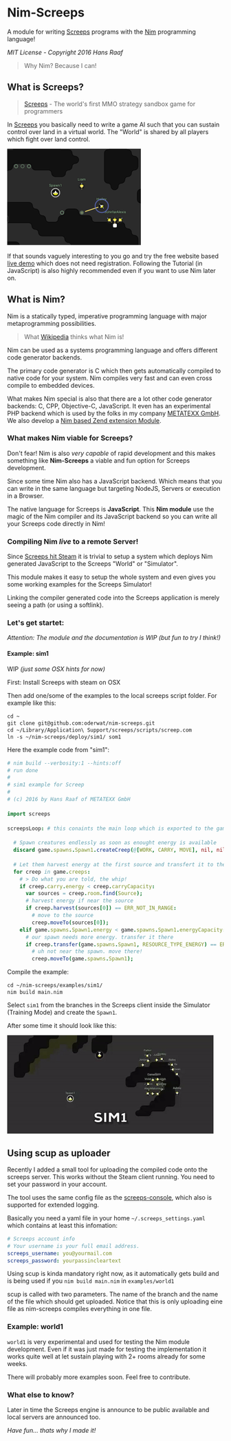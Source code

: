 # Nim-Screeps

A module for writing [Screeps](http://screeps.com/) programs with the [Nim](http://nim-lang.org/) programming language!

*MIT License - Copyright 2016 Hans Raaf*

> Why Nim? Because I can!

## What is Screeps?

> [Screeps](https://screeps.com/) - The world's first MMO strategy sandbox game for programmers

In [Screeps](https://screeps.com/) you basically need to write a game AI such that you can sustain control over land in a virtual world. The "World" is shared by all players which fight over land control.

![Screeps Screenshot](assets/screen1.png)

If that sounds vaguely interesting to you go and try the free website based [live demo](https://screeps.com/a/#!/sim/) which does not need registration. Following the Tutorial (in JavaScript) is also highly recommended even if you want to use Nim later on.

## What is Nim?

Nim is a statically typed, imperative programming language with major metaprogramming possibilities.

> What [Wikipedia](https://en.wikipedia.org/wiki/Nim_(programming_language)) thinks what Nim is!

Nim can be used as a systems programming language and offers different code generator backends.

The primary code generator is C which then gets automatically compiled to native code for your system. Nim compiles very fast and can even cross compile to embedded devices.

What makes Nim special is also that there are a lot other code generator backends: C, CPP, Objective-C, JavaScript. It even has an experimental PHP backend which is used by the folks in my company [METATEXX GmbH](https://github.com/metatexx). We also develop a [Nim based Zend extension Module](https://github.com/metatexx/nimzend).

### What makes Nim viable for Screeps?

Don't fear! Nim is also *very capable* of rapid development and this makes something like **Nim-Screeps** a viable and fun option for Screeps development.

Since some time Nim also has a JavaScript backend. Which means that you can write in the same language but targeting NodeJS, Servers or execution in a Browser.

The native language for Screeps is **JavaScript**.
This **Nim module** use the magic of the Nim compiler and its JavaScript backend so you can write all your Screeps code directly in Nim!

### Compiling Nim *live* to a remote Server!

Since [Screeps hit Steam](http://store.steampowered.com/app/464350) it is trivial to setup a system which deploys Nim generated JavaScript to the Screeps "World" or "Simulator".

This module makes it easy to setup the whole system and even gives you some working examples for the Screeps Simulator!

Linking the compiler generated code into the Screeps application is merely seeing a path (or using a softlink).

### Let's get startet:

*Attention: The module and the documentation is WIP (but fun to try I think!)*

#### Example: sim1

WIP *(just some OSX hints for now)*

First: Install Screeps with steam on OSX

Then add one/some of the examples to the local screeps script folder. For example like this:

```
cd ~
git clone git@github.com:oderwat/nim-screeps.git
cd ~/Library/Application\ Support/screeps/scripts/screep.com
ln -s ~/nim-screeps/deploy/sim1/ som1
```

Here the example code from "sim1":

```Nim
# nim build --verbosity:1 --hints:off
# run done
#
# sim1 example for Screep
#
# (c) 2016 by Hans Raaf of METATEXX GmbH

import screeps

screepsLoop: # this conaints the main loop which is exported to the game

  # Spawn creatures endlessly as soon as enought energy is available
  discard game.spawns.Spawn1.createCreep(@[WORK, CARRY, MOVE], nil, nil)

  # Let them harvest energy at the first source and transfert it to the spawn
  for creep in game.creeps:
    # > Do what you are told, the whip!
    if creep.carry.energy < creep.carryCapacity:
      var sources = creep.room.find(Source);
      # harvest energy if near the source
      if creep.harvest(sources[0]) == ERR_NOT_IN_RANGE:
        # move to the source
        creep.moveTo(sources[0]);
    elif game.spawns.Spawn1.energy < game.spawns.Spawn1.energyCapacity:
      # our spawn needs more energy. transfer it there
      if creep.transfer(game.spawns.Spawn1, RESOURCE_TYPE_ENERGY) == ERR_NOT_IN_RANGE:
        # uh not near the spawn. move there!
        creep.moveTo(game.spawns.Spawn1);
```


Compile the example:

```
cd ~/nim-screeps/examples/sim1/
nim build main.nim
```

Select `sim1` from the branches in the Screeps client inside the Simulator (Training Mode) and create the `Spawn1`.

After some time it should look like this:

![Screeps Screenshot](assets/sim1.gif)

## Using scup as uploader

Recently I added a small tool for uploading the compiled code onto the screeps server. This works without the Steam client running. You need to set your password in your account.

The tool uses the same config file as the [screeps-console](https://github.com/screepers/screeps_console), which also is supported for extended logging.

Basically you need a yaml file in your home `~/.screeps_settings.yaml` which contains at least this infomation:

```yaml
# Screeps account info
# Your username is your full email address.
screeps_username: you@yourmail.com
screeps_password: yourpassincleartext
```

Using scup is kinda mandatory right now, as it automatically gets build and is being used if you `nim build main.nim` in `examples/world1`

scup is called with two parameters. The name of the branch and the name of the file which should get uploaded. Notice that this is only uploading eine file as nim-screeps compiles everything in one file.

### Example: world1

`world1` is very experimental and used for testing the Nim module development. Even if it was just made for testing the implementation it works quite well at let sustain playing with 2+ rooms already for some weeks.

There will probably more examples soon. Feel free to contribute.

### What else to know?

Later in time the Screeps engine is announce to be public available and local servers are announced too.

*Have fun... thats why I made it!*
